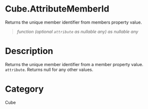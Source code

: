 ﻿# Cube.AttributeMemberId
Returns the unique member identifier from members property value.
> _function (optional <code>attribute</code> as nullable any) as nullable any_
# Description 
Returns the unique member identifier from a member property value. <code>attribute</code>. Returns null for any other values.
# Category 
Cube

